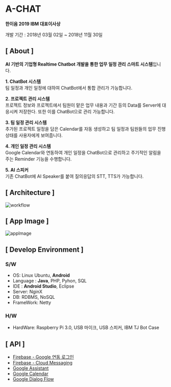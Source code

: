 # A-CHAT

**한이음 2019 IBM 대표이사상**

개발 기간 : 2018년 03월 02일  ~ 2018년 11월 30일


## [ About ]

**AI 기반의 기업형 Realtime Chatbot 개발을 통한 업무 일정 관리 스마트 시스템**입니다.

**1. ChatBot 시스템** <br>
팀 일정과 개인 일정에 대하여 ChatBot에서 통합 관리가 가능합니다.

**2. 프로젝트 관리 시스템** <br>
프로젝트 정보와 프로젝트에서 팀원이 맡은 업무 내용과 기간 등의 Data를 Server에 대응시켜 저장한다. 또한 이를 ChatBot으로 관리 가능합니다.

**3. 팀 일정 관리 시스템** <br>
추가된 프로젝트 일정을 담은 Calendar를 자동 생성하고 팀 일정과 팀원들의 업무 진행 상태를 사용자에게 보여줍니다.

**4. 개인 일정 관리 시스템** <br>
Google Calendar와 연동하여 개인 일정을 ChatBot으로 관리하고 주기적인 알림을 주는 Reminder 기능을 수행합니다.

**5. AI 스피커** <br>
기존 ChatBot에 AI Speaker를 붙여 질의응답의 STT, TTS가 가능합니다.

## [ Architecture ]             

![workflow](https://github.com/Choyoonyoung98/Haniem2018/blob/master/Asome_Architecture.png)

## [ App Image ]             

![appImage]()


## [ Develop Environment ]

### S/W 
- OS: Linux Ubuntu, **Android**
- Language :  **Java**, PHP, Pyhon, SQL   
- IDE : **Android Studio**, Eclipse  
- Server: NginX
- DB: RDBMS, NoSQL
- FrameWork: Netty

### H/W
- HardWare: Raspberry Pi 3.0, USB 마이크, USB 스피커, IBM TJ Bot Case


## [ API ]

- [Firebase - Google 연동 로그인](https://github.com/firebase/quickstart-android/blob/d854bf66ff07abe08f371a07d261508df7df49fb/auth/README.md)
- [Firebase - Cloud Messaging](https://github.com/firebase/quickstart-android/blob/d854bf66ff07abe08f371a07d261508df7df49fb/messaging/README.md)
- [Google Assistant](https://developers.google.com/assistant/sdk/reference/rpc)
- [Google Calendar](https://developers.google.com/calendar)
- [Google Dialog Flow](https://cloud.google.com/dialogflow/docs/quick/api?hl=ko)

